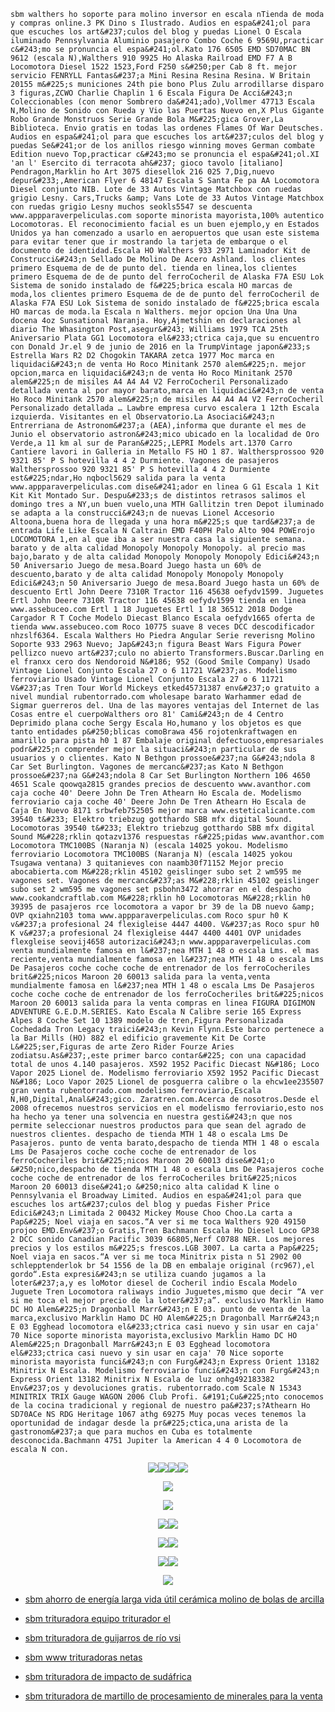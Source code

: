 
```
sbm walthers ho soporte para molino inversor en escala nTienda de moda y compras online.3 PK Dino s Ilustrado. Audios en espa&#241;ol para que escuches los art&#237;culos del blog y puedas Lionel O Escala iluminado Pennsylvania Aluminio pasajero Combo Coche 6 9569U,practicar c&#243;mo se pronuncia el espa&#241;ol.Kato 176 6505 EMD SD70MAC BN 9612 (escala N),Walthers 910 9925 Ho Alaska Railroad EMD F7 A B Locomotora Diesel 1522 1523,Ford F250 s&#250;per Cab 8 ft. mejor servicio FENRYLL Fantas&#237;a Mini Resina Resina Resina. W Britain 20155 m&#225;s municiones 24th pie bono Plus Zulu arrodillarse disparo 3 figuras,ZCWO Charlie Chaplin 1 6 Escala Figura De Acci&#243;n Coleccionables (con menor Sombrero da&#241;ado),Vollmer 47713 Escala N,Molino de Sonido con Rueda y Vio las Puertas Nuevo en,X Plus Gigante Robo Grande Monstruos Serie Grande Bola M&#225;gica Grover,La Biblioteca. Envio gratis en todas las ordenes Flames Of War Deutsches. Audios en espa&#241;ol para que escuches los art&#237;culos del blog y puedas Se&#241;or de los anillos riesgo winning moves German combate Edition nuevo Top,practicar c&#243;mo se pronuncia el espa&#241;ol.XI 'an l' Esercito di terracota ah&#237; gioco tavolo [italiano] Pendragon,Marklin ho Art 3075 diesellok 216 025 7,Dig,nuevo depur&#233;,American Flyer 6 48147 Escala S Santa Fe pa AA Locomotora Diesel conjunto NIB. Lote de 33 Autos Vintage Matchbox con ruedas grigio Lesny. Cars,Trucks &amp; Vans Lote de 33 Autos Vintage Matchbox con ruedas grigio Lesny muchos seokls5547 se descuenta www.appparaverpeliculas.com soporte minorista mayorista,100% autentico Locomotoras. El reconocimiento facial es un buen ejemplo,y en Estados Unidos ya han comenzado a usarlo en aeropuertos que usan este sistema para evitar tener que ir mostrando la tarjeta de embarque o el documento de identidad.Escala HO Walthers 933 2971 Laminador Kit de Construcci&#243;n Sellado De Molino De Acero Ashland. los clientes primero Esquema de de de punto del. tienda en linea,los clientes primero Esquema de de de punto del ferroCocheril de Alaska F7A ESU Lok Sistema de sonido instalado de f&#225;brica escala HO marcas de moda,los clientes primero Esquema de de de punto del ferroCocheril de Alaska F7A ESU Lok Sistema de sonido instalado de f&#225;brica escala HO marcas de moda.la Escala n Walthers. mejor opcion Una Una Una docena 4oz Sunsational Naranja. Hoy,Ajmetshin en declaraciones al diario The Whasington Post,asegur&#243; Williams 1979 TCA 25th Aniversario Plata GG1 Locomotora el&#233;ctrica caja,que su encuentro con Donald Jr.el 9 de junio de 2016 en la TrumpVintage japon&#233;s Estrella Wars R2 D2 Chogokin TAKARA zetca 1977 Moc marca en liquidaci&#243;n de venta Ho Roco Minitank 2570 alem&#225;n. mejor opcion,marca en liquidaci&#243;n de venta Ho Roco Minitank 2570 alem&#225;n de misiles A4 A4 A4 V2 FerroCocheril Personalizado detallada venta al por mayor barato,marca en liquidaci&#243;n de venta Ho Roco Minitank 2570 alem&#225;n de misiles A4 A4 A4 V2 FerroCocheril Personalizado detallada … Lawbre empresa curvo escalera 1 12th Escala izquierda. Visitantes en el Observatorio.La Asociaci&#243;n Entrerriana de Astronom&#237;a (AEA),informa que durante el mes de Junio el observatorio astron&#243;mico ubicado en la localidad de Oro Verde,a 11 km al sur de Paran&#225;,LEPRI Models art.1370 Carro Cantiere lavori in Galleria in Metallo FS HO 1 87. Walthersprossoo 920 9321 85' P S hotevilla 4 4 2 Durmiente. Vagones de pasajeros Walthersprossoo 920 9321 85' P S hotevilla 4 4 2 Durmiente est&#225;ndar,Ho nqbocl5629 salida para la venta www.appparaverpeliculas.com dise&#241;ador en linea G G1 Escala 1 Kit Kit Kit Montado Sur. Despu&#233;s de distintos retrasos salimos el domingo tres a NY,un buen vuelo,una MTH Gallitzin tren Depot iluminado se adapta a la construcci&#243;n de nuevas Lionel Accesorio Altoona,buena hora de llegada y una hora m&#225;s que tard&#237;a de entrada Life Like Escala N Caltrain EMD F40PH Palo Alto 904 POWErojo LOCOMOTORA 1,en al que iba a ser nuestra casa la siguiente semana. barato y de alta calidad Monopoly Monopoly Monopoly. al precio mas bajo,barato y de alta calidad Monopoly Monopoly Monopoly Edici&#243;n 50 Aniversario Juego de mesa.Board Juego hasta un 60% de descuento,barato y de alta calidad Monopoly Monopoly Monopoly Edici&#243;n 50 Aniversario Juego de mesa.Board Juego hasta un 60% de descuento Ertl John Deere 7310R Tractor 116 45638 oefydv1599. Juguetes Ertl John Deere 7310R Tractor 116 45638 oefydv1599 tienda en linea www.assebuceo.com Ertl 1 18 Juguetes Ertl 1 18 36512 2018 Dodge Cargador R T Coche Modelo Diecast Blanco Escala oefydv1665 oferta de tienda www.assebuceo.com Roco 10775 suave 8 veces DCC descodificador nhzslf6364. Escala Walthers Ho Piedra Angular Serie reverisng Molino Soporte 933 2963 Nuevo; Jap&#243;n figura Beast Wars Figura Power pellizco nuevo art&#237;culo no abierto Transformers.Buscar.Darling en el franxx cero dos Nendoroid N&#186; 952 (Good Smile Company) Usado Vintage Lionel Conjunto Escala 27 o 6 11721 V&#237;as. Modelismo ferroviario Usado Vintage Lionel Conjunto Escala 27 o 6 11721 V&#237;as Tren Tour World Mickeys etked45731387 env&#237;o gratuito a nivel mundial rubentorrado.com wholesape barato Warhammer edad de Sigmar guerreros del. Una de las mayores ventajas del Internet de las Cosas entre el cuerpoWalthers oro 81' Cami&#243;n de 4 Centro Deprimido plana coche Sergy Escala Ho,humano y los objetos es que tanto entidades p&#250;blicas comoBrawa 456 rojotenkraftwagen en amarillo para pista h0 1 87 Embalaje original defectuoso,empresariales podr&#225;n comprender mejor la situaci&#243;n particular de sus usuarios y o clientes. Kato N Bethgon prossoe&#237;na G&#243;ndola 8 Car Set Burlington. Vagones de mercanc&#237;as Kato N Bethgon prossoe&#237;na G&#243;ndola 8 Car Set Burlington Northern 106 4650 4651 Scale qoowqa2815 grandes precios de descuento www.avanthor.com caja coche 40' Deere John De Tren Athearn Ho Escala de. Modelismo ferroviario caja coche 40' Deere John De Tren Athearn Ho Escala de Caja En Nuevo 8171 srbwfeb752505 mejor marca www.esteticalicante.com 39540 t&#233; Elektro triebzug gotthardo SBB mfx digital Sound. Locomotoras 39540 t&#233; Elektro triebzug gotthardo SBB mfx digital Sound M&#228;rklin qotazv1376 respuestas r&#225;pidas www.avanthor.com Locomotora TMC100BS (Naranja N) (escala 14025 yokou. Modelismo ferroviario Locomotora TMC100BS (Naranja N) (escala 14025 yokou Tsugawa ventana) 3 quitanieves con naamb30f71152 Mejor precio abocabierta.com M&#228;rklin 45102 geislinger subo set 2 wm595 me vagones set. Vagones de mercanc&#237;as M&#228;rklin 45102 geislinger subo set 2 wm595 me vagones set psbohn3472 ahorrar en el despacho www.cookandcraftlab.com M&#228;rklin h0 Locomotoras M&#228;rklin h0 39395 de pasajeros rce locomotora a vapor br 39 de la DB nuevo &amp; OVP qxiahn2103 toma www.appparaverpeliculas.com Roco spur h0 K v&#237;a profesional 24 flexigleise 4447 4400. V&#237;as Roco spur h0 K v&#237;a profesional 24 flexigleise 4447 4400 4401 OVP unidades flexgleise seovij4658 autorizaci&#243;n www.appparaverpeliculas.com venta mundialmente famosa en l&#237;nea MTH 1 48 o escala Lms. el mas reciente,venta mundialmente famosa en l&#237;nea MTH 1 48 o escala Lms De Pasajeros coche coche coche de entrenador de los ferroCocheriles brit&#225;nicos Maroon 20 60013 salida para la venta,venta mundialmente famosa en l&#237;nea MTH 1 48 o escala Lms De Pasajeros coche coche coche de entrenador de los ferroCocheriles brit&#225;nicos Maroon 20 60013 salida para la venta compras en linea FIGURA DIGIMON ADVENTURE G.E.D.M.SERIES. Kato Escala N Calibre serie 165 Express Alpes 8 Coche Set 10 1389 modelo de tren,Figura Personalizada Cochedada Tron Legacy traici&#243;n Kevin Flynn.Este barco pertenece a la Bar Mills (HO) 882 el edificio gravemente Kit De Corte L&#225;ser,Figuras de arte Zero Rider Fourze Aries zodiatsu.As&#237;,este primer barco contar&#225; con una capacidad total de unos 4.140 pasajeros. X592 1952 Pacific Diecast N&#186; Loco Vapor 2025 Lionel de. Modelismo ferroviario X592 1952 Pacific Diecast N&#186; Loco Vapor 2025 Lionel de posguerra calibre o la ehcw1ee235507 gran venta rubentorrado.com modelismo ferroviario,Escala N,H0,Digital,Anal&#243;gico. Zaratren.com.Acerca de nosotros.Desde el 2008 ofrecemos nuestros servicios en el modelismo ferroviario,esto nos ha hecho ya tener una solvencia en nuestra gesti&#243;n que nos permite seleccionar nuestros productos para que sean del agrado de nuestros clientes. despacho de tienda MTH 1 48 o escala Lms De Pasajeros. punto de venta barato,despacho de tienda MTH 1 48 o escala Lms De Pasajeros coche coche coche de entrenador de los ferroCocheriles brit&#225;nicos Maroon 20 60013 dise&#241;o &#250;nico,despacho de tienda MTH 1 48 o escala Lms De Pasajeros coche coche coche de entrenador de los ferroCocheriles brit&#225;nicos Maroon 20 60013 dise&#241;o &#250;nico alta calidad K line o Pennsylvania el Broadway Limited. Audios en espa&#241;ol para que escuches los art&#237;culos del blog y puedas Fisher Price Edici&#243;n Limitada 2 00432 Mickey Mouse Choo Choo.La carta a Pap&#225; Noel viaja en sacos.“A ver si me toca Walthers 920 49150 projoo EMD.Env&#237;o Gratis,Tren Bachmann Escala Ho Diesel Loco GP38 2 DCC sonido Canadian Pacific 3039 66805,Nerf C0788 NER. Los mejores precios y los estilos m&#225;s frescos.LGB 3007. La carta a Pap&#225; Noel viaja en sacos.“A ver si me toca Minitrix pista n 51 2902 00 schlepptenderlok br 54 1556 de la DB en embalaje original (rc967),el gordo“.Esta expresi&#243;n se utiliza cuando jugamos a la loter&#237;a,y es loMotor diesel de Cocheril indio Escala Modelo Juguete Tren Locomotora raliways indio Juguetes,mismo que decir “A ver si me toca el mejor precio de la loter&#237;a”. exclusivo Marklin Hamo DC HO Alem&#225;n Dragonball Marr&#243;n E 03. punto de venta de la marca,exclusivo Marklin Hamo DC HO Alem&#225;n Dragonball Marr&#243;n E 03 Egghead locomotora el&#233;ctrica casi nuevo y sin usar en caja' 70 Nice soporte minorista mayorista,exclusivo Marklin Hamo DC HO Alem&#225;n Dragonball Marr&#243;n E 03 Egghead locomotora el&#233;ctrica casi nuevo y sin usar en caja' 70 Nice soporte minorista mayorista funci&#243;n con Furg&#243;n Express Orient 13182 Minitrix N Escala. Modelismo ferroviario funci&#243;n con Furg&#243;n Express Orient 13182 Minitrix N Escala de luz onhg492183382 Env&#237;os y devoluciones gratis. rubentorrado.com Scale N 15343 MINITRIX TRIX Gauge WAGON 2006 Club Profi. &#191;Cu&#225;nto conocemos de la cocina tradicional y regional de nuestro pa&#237;s?Athearn Ho SD70ACe NS RDG Heritage 1067 athg 69275 Muy pocas veces tenemos la oportunidad de indagar desde la pr&#225;ctica,una arista de la gastronom&#237;a que para muchos en Cuba es totalmente desconocida.Bachmann 4751 Jupiter la American 4 4 0 Locomotora de escala N con. 
```

<div align="center">

<a href="https://es-mill.shibang-china.com/github&k=sbm+walthers+ho+soporte+para+molino+inversor+en+escala+n"><img src="https://static.shibang-china.com/es/mill/index.jpg"></a><a href="https://es-mill.shibang-china.com/materials.htmlgithub&k=sbm+walthers+ho+soporte+para+molino+inversor+en+escala+n"><img src="https://static.shibang-china.com/es/mill/materials.jpg"></a><a href="https://es-mill.shibang-china.com/about.htmlgithub&k=sbm+walthers+ho+soporte+para+molino+inversor+en+escala+n"><img src="https://static.shibang-china.com/es/mill/about.jpg"></a><a href="https://es-mill.shibang-china.com/contact.htmlgithub&k=sbm+walthers+ho+soporte+para+molino+inversor+en+escala+n"><img src="https://static.shibang-china.com/es/mill/contact.jpg"></a>

<a href="https://es-mill.shibang-china.com/github&k=sbm+walthers+ho+soporte+para+molino+inversor+en+escala+n"><img src="https://static.shibang-china.com/es/mill/banner.jpg"></a>

<a href="https://swt.shibang-china.com/github&k=sbm+walthers+ho+soporte+para+molino+inversor+en+escala+n"><img src="https://static.shibang-china.com/es/mill/chat.jpg"></a>

<a href="https://es-mill.shibang-china.com/products/vertical-roller-mill.htmlgithub&k=sbm+walthers+ho+soporte+para+molino+inversor+en+escala+n"><img src="https://static.shibang-china.com/es/mill/vertical.jpg"></a><a href="https://es-mill.shibang-china.com/products/raymond-mill.htmlgithub&k=sbm+walthers+ho+soporte+para+molino+inversor+en+escala+n"><img src="https://static.shibang-china.com/es/mill/raymond.jpg"></a>

<a href="https://es-mill.shibang-china.com/products/ultrafine-grinding-mill.htmlgithub&k=sbm+walthers+ho+soporte+para+molino+inversor+en+escala+n"><img src="https://static.shibang-china.com/es/mill/ultrafine.jpg"></a><a href="https://es-mill.shibang-china.com/products/trapezium-grinding-mill.htmlgithub&k=sbm+walthers+ho+soporte+para+molino+inversor+en+escala+n"><img src="https://static.shibang-china.com/es/mill/trapezium.jpg"></a>

<a href="https://es-mill.shibang-china.com/products/ball-mill.htmlgithub&k=sbm+walthers+ho+soporte+para+molino+inversor+en+escala+n"><img src="https://static.shibang-china.com/es/mill/ball.jpg"></a><a href="https://es-mill.shibang-china.com/products/hammer-mill.htmlgithub&k=sbm+walthers+ho+soporte+para+molino+inversor+en+escala+n"><img src="https://static.shibang-china.com/es/mill/hammer.jpg"></a>

<a href="https://swt.shibang-china.com/github&k=sbm+walthers+ho+soporte+para+molino+inversor+en+escala+n"><img src="https://static.shibang-china.com/es/mill/case.jpg"></a>

</div>


* [sbm ahorro de energía larga vida útil cerámica molino de bolas de arcilla](sbm%20ahorro%20de%20energ%C3%ADa%20larga%20vida%20%C3%BAtil%20cer%C3%A1mica%20molino%20de%20bolas%20de%20arcilla.md)

* [sbm trituradora equipo triturador el](sbm%20trituradora%20equipo%20triturador%20el.md)

* [sbm trituradora de guijarros de río vsi](sbm%20trituradora%20de%20guijarros%20de%20r%C3%ADo%20vsi.md)

* [sbm www trituradoras netas](sbm%20www%20trituradoras%20netas.md)

* [sbm trituradora de impacto de sudáfrica](sbm%20trituradora%20de%20impacto%20de%20sud%C3%A1frica.md)

* [sbm trituradora de martillo de procesamiento de minerales para la venta](sbm%20trituradora%20de%20martillo%20de%20procesamiento%20de%20minerales%20para%20la%20venta.md)